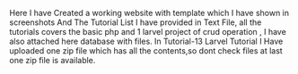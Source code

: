 Here I have Created a working website with template which I have shown in screenshots And The Tutorial List I have provided in 
Text File, all the tutorials covers the basic php and 1 larvel project of crud operation ,
I have also attached here database with files. In Tutorial-13 Larvel Tutorial I Have uploaded one zip file which has all the contents,so dont check files at last one zip file is available.

